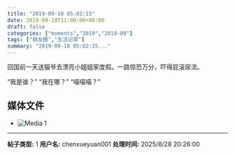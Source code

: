 ```yaml
---
title: "2019-09-10 05:02:15"
date: 2019-09-10T11:00:00+08:00
draft: false
categories: ["moments","2019","2019-09"]
tags: ["朋友圈","生活记录"]
summary: "2019-09-10 05:02:15..."
---
```


回国前一天送猫爷去漂亮小姐姐家度假。一路惊恐万分，吓得屁滚尿流。

“我是谁？”
“我在哪？”
“喵喵喵？”

## 媒体文件

- ![Media 1](/Moments/photos/2019-09-10/201909100502150.jpg)

---

**帖子类型:** 1
**用户名:** chenxueyuan001
**处理时间:** 2025/8/28 20:26:00